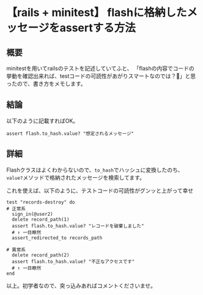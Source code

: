 # 【rails + minitest】 flashに格納したメッセージをassertする方法

## 概要
minitestを用いてrailsのテストを記述していてふと、
「flashの内容でコードの挙動を確認出来れば、testコードの可読性があがりスマートなのでは？🤔」と思ったので、書き方をメモします。

## 結論
以下のように記載すればOK。

    assert flash.to_hash.value? "想定されるメッセージ"

## 詳細
Flashクラスはよくわからないので、`to_hash`でハッシュに変換したのち、`value?`メソッドで格納されたメッセージを検索してます。

これを使えば、以下のように、テストコードの可読性がグンッと上がって幸せ

```ruby:sample-test
test "records-destroy" do
# 正常系
  sign_in(@user2) 
  delete record_path(1) 
  assert flash.to_hash.value? "レコードを破棄しました"
  # ↑ 一目瞭然
  assert_redirected_to records_path

# 異常系
  delete record_path(2)
  assert flash.to_hash.value? "不正なアクセスです"
  # ↑ 一目瞭然
end
```
 以上。初学者なので、突っ込みあればコメントくださいませ。
